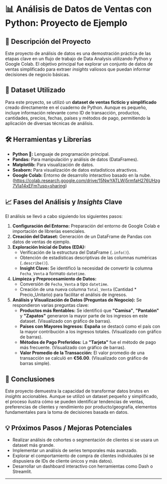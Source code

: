 # 📊 Análisis de Datos de Ventas con Python: Proyecto de Ejemplo

## 📝 Descripción del Proyecto

Este proyecto de análisis de datos es una demostración práctica de las etapas clave en un flujo de trabajo de Data Analysis utilizando Python y Google Colab. El objetivo principal fue explorar un conjunto de datos de ventas simplificado para extraer *insights* valiosos que puedan informar decisiones de negocio básicas.

## 💾 Dataset Utilizado

Para este proyecto, se utilizó un **dataset de ventas ficticio y simplificado** creado directamente en el cuaderno de Python. Aunque es pequeño, incluye información relevante como ID de transacción, productos, cantidades, precios, fechas, países y métodos de pago, permitiendo la aplicación de diversas técnicas de análisis.

## 🛠 Herramientas y Librerías

* **Python 🐍:** Lenguaje de programación principal.
* **Pandas:** Para manipulación y análisis de datos (DataFrames).
* **Matplotlib:** Para visualización de datos.
* **Seaborn:** Para visualización de datos estadísticos atractivos.
* **Google Colab:** Entorno de desarrollo interactivo basado en la nube. (https://colab.research.google.com/drive/15NwYATLWj5rmfaH276UHzg7VIa14xEFm?usp=sharing)

## 📈 Fases del Análisis y *Insights* Clave

El análisis se llevó a cabo siguiendo los siguientes pasos:

1.  **Configuración del Entorno:** Preparación del entorno de Google Colab e importación de librerías esenciales.
2.  **Creación del Dataset:** Generación de un DataFrame de Pandas con datos de ventas de ejemplo.
3.  **Exploración Inicial de Datos (EDA):**
    * Verificación de la estructura del DataFrame (`.info()`).
    * Obtención de estadísticas descriptivas de las columnas numéricas (`.describe()`).
    * **Insight Clave:** Se identificó la necesidad de convertir la columna `Fecha_Venta` a formato `datetime`.
4.  **Limpieza y Preprocesamiento de Datos:**
    * Conversión de `Fecha_Venta` a tipo `datetime`.
    * Creación de una nueva columna `Total_Venta` (Cantidad * Precio_Unitario) para facilitar el análisis de ingresos.
5.  **Análisis y Visualización de Datos (Preguntas de Negocio):** Se respondieron varias preguntas clave:
    * **Productos más Rentables:** Se identificó que **"Camisa"**, **"Pantalón"** y **"Zapatos"** generaron la mayor parte de los ingresos en este dataset. (Visualizado con gráfico de barras).
    * **Países con Mayores Ingresos:** **España** se destacó como el país con la mayor contribución a los ingresos totales. (Visualizado con gráfico de barras).
    * **Métodos de Pago Preferidos:** La **"Tarjeta"** fue el método de pago más frecuente. (Visualizado con gráfico de barras).
    * **Valor Promedio de la Transacción:** El valor promedio de una transacción se calculó en **€56.00**. (Visualizado con gráfico de barras simple).

## 🚀 Conclusiones

Este proyecto demuestra la capacidad de transformar datos brutos en *insights* accionables. Aunque se utilizó un dataset pequeño y simplificado, el proceso ilustra cómo se pueden identificar tendencias de ventas, preferencias de clientes y rendimiento por producto/geografía, elementos fundamentales para la toma de decisiones basada en datos.

## 💡 Próximos Pasos / Mejoras Potenciales

* Realizar análisis de cohortes o segmentación de clientes si se usara un dataset más grande.
* Implementar un análisis de series temporales más avanzado.
* Explorar el comportamiento de compra de clientes individuales (si se dispusiera de IDs de cliente únicos y más datos).
* Desarrollar un dashboard interactivo con herramientas como Dash o Streamlit.

---
